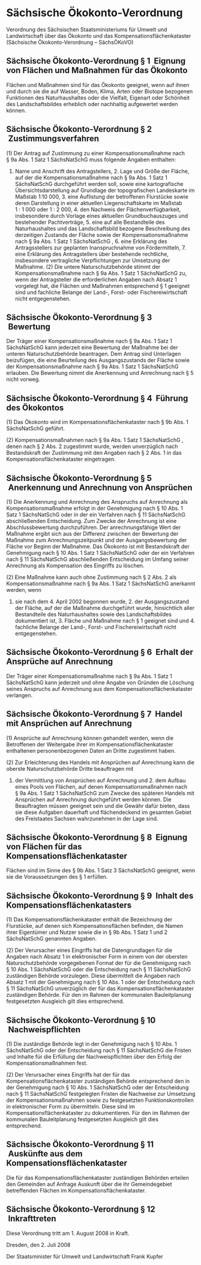 # Sächsische Ökokonto-Verordnung

Verordnung des Sächsischen Staatsministeriums für Umwelt und Landwirtschaft über das Ökokonto und das Kompensationsflächenkataster (Sächsische Ökokonto-Verordnung – SächsÖKoVO)

## Sächsische Ökokonto-Verordnung § 1  Eignung von Flächen und Maßnahmen für das Ökokonto

Flächen und Maßnahmen sind für das Ökokonto geeignet, wenn auf ihnen und durch sie die auf Wasser, Boden, Klima, Arten oder Biotope bezogenen Funktionen des Naturhaushaltes oder die Vielfalt, Eigenart oder Schönheit des Landschaftsbildes erheblich oder nachhaltig aufgewertet werden können.


## Sächsische Ökokonto-Verordnung § 2  Zustimmungsverfahren

(1) Der Antrag auf Zustimmung zu einer Kompensationsmaßnahme nach § 9a Abs. 1 Satz 1 
        SächsNatSchG muss folgende Angaben enthalten:

1. Name und Anschrift des Antragstellers, 2. Lage und Größe der Fläche, auf der die Kompensationsmaßnahme nach § 9a Abs. 1 Satz 1
        SächsNatSchG durchgeführt werden soll, sowie eine kartografische Übersichtsdarstellung auf Grundlage der topografischen Landeskarte im Maßstab 1:10 000, 3. eine Auflistung der betroffenen Flurstücke sowie deren Darstellung in einer aktuellen Liegenschaftskarte im Maßstab 1 : 1 000 oder 1 : 2 000, 4. den Nachweis der Flächenverfügbarkeit, insbesondere durch Vorlage eines aktuellen Grundbuchauszuges und bestehender Pachtverträge, 5. eine auf alle Bestandteile des Naturhaushaltes und das Landschaftsbild bezogene Beschreibung des derzeitigen Zustands der Fläche sowie der Kompensationsmaßnahme nach § 9a Abs. 1 Satz 1
        SächsNatSchG , 6. eine Erklärung des Antragsstellers zur geplanten Inanspruchnahme von Fördermitteln, 7. eine Erklärung des Antragstellers über bestehende rechtliche, insbesondere vertragliche Verpflichtungen zur Umsetzung der Maßnahme. (2) Die untere Naturschutzbehörde stimmt der Kompensationsmaßnahme nach § 9a Abs. 1 Satz 1
        SächsNatSchG zu, wenn der Antragsteller die erforderlichen Angaben nach Absatz 1 vorgelegt hat, die Flächen und Maßnahmen entsprechend § 1 geeignet sind und fachliche Belange der Land-, Forst- oder Fischereiwirtschaft nicht entgegenstehen.


## Sächsische Ökokonto-Verordnung § 3  Bewertung

Der Träger einer Kompensationsmaßnahme nach § 9a Abs. 1 Satz 1 
SächsNatSchG kann jederzeit eine Bewertung der Maßnahme bei der unteren Naturschutzbehörde beantragen. Dem Antrag sind Unterlagen beizufügen, die eine Beurteilung des Ausgangszustands der Fläche sowie der Kompensationsmaßnahme nach § 9a Abs. 1 Satz 1 
SächsNatSchG erlauben. Die Bewertung nimmt die Anerkennung und Anrechnung nach § 5 nicht vorweg.


## Sächsische Ökokonto-Verordnung § 4  Führung des Ökokontos

(1) Das Ökokonto wird im Kompensationsflächenkataster nach § 9b Abs. 1 
        SächsNatSchG geführt.

(2) Kompensationsmaßnahmen nach § 9a Abs. 1 Satz 1 
        SächsNatSchG , denen nach § 2 Abs. 2 zugestimmt wurde, werden unverzüglich nach Bestandskraft der Zustimmung mit den Angaben nach § 2 Abs. 1 in das Kompensationsflächenkataster eingetragen.


## Sächsische Ökokonto-Verordnung § 5  Anerkennung und Anrechnung von Ansprüchen

(1) Die Anerkennung und Anrechnung des Anspruchs auf Anrechnung als Kompensationsmaßnahme erfolgt in der Genehmigung nach § 10 Abs. 1 Satz 1 
SächsNatSchG oder in der ein Verfahren nach § 11 
        SächsNatSchG abschließenden Entscheidung. Zum Zwecke der Anrechnung ist eine Abschlussbewertung durchzuführen. Der anrechnungsfähige Wert der Maßnahme ergibt sich aus der Differenz zwischen der Bewertung der Maßnahme zum Anrechnungszeitpunkt und der Ausgangsbewertung der Fläche vor Beginn der Maßnahme. Das Ökokonto ist mit Bestandskraft der Genehmigung nach § 10 Abs. 1 Satz 1 
SächsNatSchG oder der ein Verfahren nach § 11 
        SächsNatSchG abschließenden Entscheidung im Umfang seiner Anrechnung als Kompensation des Eingriffs zu löschen.

(2) Eine Maßnahme kann auch ohne Zustimmung nach § 2 Abs. 2 als Kompensationsmaßnahme nach § 9a Abs. 1 Satz 1 
        SächsNatSchG anerkannt werden, wenn

1. sie nach dem 4. April 2002 begonnen wurde, 2. der Ausgangszustand der Fläche, auf der die Maßnahme durchgeführt wurde, hinsichtlich aller Bestandteile des Naturhaushaltes sowie des Landschaftsbildes dokumentiert ist, 3. Fläche und Maßnahme nach § 1 geeignet sind und 4. fachliche Belange der Land-, Forst- und Fischereiwirtschaft nicht entgegenstehen. 
## Sächsische Ökokonto-Verordnung § 6  Erhalt der Ansprüche auf Anrechnung

Der Träger einer Kompensationsmaßnahme nach § 9a Abs. 1 Satz 1 
        SächsNatSchG kann jederzeit und ohne Angabe von Gründen die Löschung seines Anspruchs auf Anrechnung aus dem Kompensationsflächenkataster verlangen.


## Sächsische Ökokonto-Verordnung § 7  Handel mit Ansprüchen auf Anrechnung

(1) Ansprüche auf Anrechnung können gehandelt werden, wenn die Betroffenen der Weitergabe ihrer im Kompensationsflächenkataster enthaltenen personenbezogenen Daten an Dritte zugestimmt haben.

(2) Zur Erleichterung des Handels mit Ansprüchen auf Anrechnung kann die oberste Naturschutzbehörde Dritte beauftragen mit

1. der Vermittlung von Ansprüchen auf Anrechnung und 2. dem Aufbau eines Pools von Flächen, auf denen Kompensationsmaßnahmen nach § 9a Abs. 1 Satz 1
        SächsNatSchG zum Zwecke des späteren Handels mit Ansprüchen auf Anrechnung durchgeführt werden können. Die Beauftragten müssen geeignet sein und die Gewähr dafür bieten, dass sie diese Aufgaben dauerhaft und flächendeckend im gesamten Gebiet des Freistaates Sachsen wahrzunehmen in der Lage sind.


## Sächsische Ökokonto-Verordnung § 8  Eignung von Flächen für das Kompensationsflächenkataster

Flächen sind im Sinne des § 9b Abs. 1 Satz 3 
        SächsNatSchG geeignet, wenn sie die Voraussetzungen des § 1 erfüllen.


## Sächsische Ökokonto-Verordnung § 9  Inhalt des Kompensationsflächenkatasters

(1) Das Kompensationsflächenkataster enthält die Bezeichnung der Flurstücke, auf denen sich Kompensationsflächen befinden, die Namen ihrer Eigentümer und Nutzer sowie die in § 9b Abs. 1 Satz 1 und 2 
        SächsNatSchG genannten Angaben.

(2) Der Verursacher eines Eingriffs hat die Datengrundlagen für die Angaben nach Absatz 1 in elektronischer Form in einem von der obersten Naturschutzbehörde vorgegebenen Format der für die Genehmigung nach § 10 Abs. 1 
SächsNatSchG oder die Entscheidung nach § 11 
        SächsNatSchG zuständigen Behörde vorzulegen. Diese übermittelt die Angaben nach Absatz 1 mit der Genehmigung nach § 10 Abs. 1 oder der Entscheidung nach § 11 
SächsNatSchG unverzüglich der für das Kompensationsflächenkataster zuständigen Behörde. Für den im Rahmen der kommunalen Bauleitplanung festgesetzten Ausgleich gilt dies entsprechend.


## Sächsische Ökokonto-Verordnung § 10  Nachweispflichten

(1) Die zuständige Behörde legt in der Genehmigung nach § 10 Abs. 1 
        SächsNatSchG oder der Entscheidung nach § 11 
        SächsNatSchG die Fristen und Inhalte für die Erfüllung der Nachweispflichten über den Erfolg der Kompensationsmaßnahmen fest.

(2) Der Verursacher eines Eingriffs hat der für das Kompensationsflächenkataster zuständigen Behörde entsprechend den in der Genehmigung nach § 10 Abs. 1 
SächsNatSchG oder der Entscheidung nach § 11 
        SächsNatSchG festgelegten Fristen die Nachweise zur Umsetzung der Kompensationsmaßnahmen sowie zu festgesetzten Funktionskontrollen in elektronischer Form zu übermitteln. Diese sind im Kompensationsflächenkataster zu dokumentieren. Für den im Rahmen der kommunalen Bauleitplanung festgesetzten Ausgleich gilt dies entsprechend.


## Sächsische Ökokonto-Verordnung § 11  Auskünfte aus dem Kompensationsflächenkataster

Die für das Kompensationsflächenkataster zuständigen Behörden erteilen den Gemeinden auf Anfrage Auskunft über die ihr Gemeindegebiet betreffenden Flächen im Kompensationsflächenkataster.


## Sächsische Ökokonto-Verordnung § 12  Inkrafttreten

Diese Verordnung tritt am 1. August 2008 in Kraft.

Dresden, den 2. Juli 2008

Der Staatsminister für Umwelt und Landwirtschaft 
           Frank Kupfer

